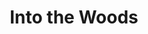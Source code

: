 ---
layout: productions
title: Into the Woods
year: 2009)
image: 
image_credit: 
image_alt:
image_caption:
category: 
details:
  Theatre: Theatre Jacksonville
cast:
  Narrator/Mysterious Man: Michael Lipp
crew:
  Director: Michael Lipp
external_links:
---